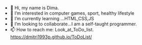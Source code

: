- 👋 Hi, my name is Dima.
- 👀 I’m interested in computer games, sport, healthy lifestyle
- 🌱 I’m currently learning ...HTML,CSS,JS
- 💞️ I’m looking to collaborate...I am a self-taught programmer.
- 📫 How to reach me:
Look_at_ToDo_list.
https://dmitri1993p.github.io/ToDoList/

